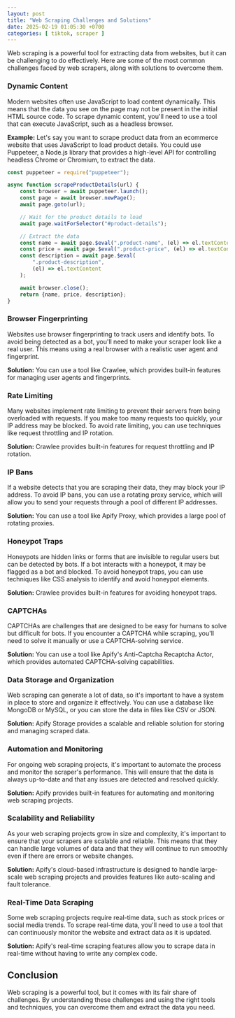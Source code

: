 ```yaml
---
layout: post
title: "Web Scraping Challenges and Solutions"
date: 2025-02-19 01:05:30 +0700
categories: [ tiktok, scraper ]
---
```


Web scraping is a powerful tool for extracting data from websites, but it can be challenging to do effectively. Here are
some of the most common challenges faced by web scrapers, along with solutions to overcome them.

### Dynamic Content

Modern websites often use JavaScript to load content dynamically. This means that the data you see on the page may not
be present in the initial HTML source code. To scrape dynamic content, you'll need to use a tool that can execute
JavaScript, such as a headless browser.

**Example:** Let's say you want to scrape product data from an ecommerce website that uses JavaScript to load product
details. You could use Puppeteer, a Node.js library that provides a high-level API for controlling headless Chrome or
Chromium, to extract the data.

```javascript
const puppeteer = require("puppeteer");

async function scrapeProductDetails(url) {
    const browser = await puppeteer.launch();
    const page = await browser.newPage();
    await page.goto(url);

    // Wait for the product details to load
    await page.waitForSelector("#product-details");

    // Extract the data
    const name = await page.$eval(".product-name", (el) => el.textContent);
    const price = await page.$eval(".product-price", (el) => el.textContent);
    const description = await page.$eval(
        ".product-description",
        (el) => el.textContent
    );

    await browser.close();
    return {name, price, description};
}
```

### Browser Fingerprinting

Websites use browser fingerprinting to track users and identify bots. To avoid being detected as a bot, you'll need to
make your scraper look like a real user. This means using a real browser with a realistic user agent and fingerprint.

**Solution:** You can use a tool like Crawlee, which provides built-in features for managing user agents and
fingerprints.

### Rate Limiting

Many websites implement rate limiting to prevent their servers from being overloaded with requests. If you make too many
requests too quickly, your IP address may be blocked. To avoid rate limiting, you can use techniques like request
throttling and IP rotation.

**Solution:** Crawlee provides built-in features for request throttling and IP rotation.

### IP Bans

If a website detects that you are scraping their data, they may block your IP address. To avoid IP bans, you can use a
rotating proxy service, which will allow you to send your requests through a pool of different IP addresses.

**Solution:** You can use a tool like Apify Proxy, which provides a large pool of rotating proxies.

### Honeypot Traps

Honeypots are hidden links or forms that are invisible to regular users but can be detected by bots. If a bot interacts
with a honeypot, it may be flagged as a bot and blocked. To avoid honeypot traps, you can use techniques like CSS
analysis to identify and avoid honeypot elements.

**Solution:** Crawlee provides built-in features for avoiding honeypot traps.

### CAPTCHAs

CAPTCHAs are challenges that are designed to be easy for humans to solve but difficult for bots. If you encounter a
CAPTCHA while scraping, you'll need to solve it manually or use a CAPTCHA-solving service.

**Solution:** You can use a tool like Apify's Anti-Captcha Recaptcha Actor, which provides automated CAPTCHA-solving
capabilities.

### Data Storage and Organization

Web scraping can generate a lot of data, so it's important to have a system in place to store and organize it
effectively. You can use a database like MongoDB or MySQL, or you can store the data in files like CSV or JSON.

**Solution:** Apify Storage provides a scalable and reliable solution for storing and managing scraped data.

### Automation and Monitoring

For ongoing web scraping projects, it's important to automate the process and monitor the scraper's performance. This
will ensure that the data is always up-to-date and that any issues are detected and resolved quickly.

**Solution:** Apify provides built-in features for automating and monitoring web scraping projects.

### Scalability and Reliability

As your web scraping projects grow in size and complexity, it's important to ensure that your scrapers are scalable and
reliable. This means that they can handle large volumes of data and that they will continue to run smoothly even if
there are errors or website changes.

**Solution:** Apify's cloud-based infrastructure is designed to handle large-scale web scraping projects and provides
features like auto-scaling and fault tolerance.

### Real-Time Data Scraping

Some web scraping projects require real-time data, such as stock prices or social media trends. To scrape real-time
data, you'll need to use a tool that can continuously monitor the website and extract data as it is updated.

**Solution:** Apify's real-time scraping features allow you to scrape data in real-time without having to write any
complex code.

## Conclusion

Web scraping is a powerful tool, but it comes with its fair share of challenges. By understanding these challenges and
using the right tools and techniques, you can overcome them and extract the data you need.